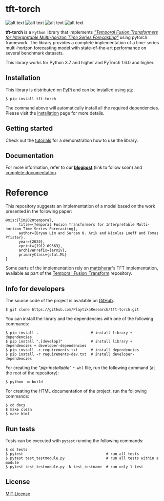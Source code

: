 [comment]: <> (Modify also docs/installation.rst if change the README.md)

[comment]: <> (Modify also LICENSE.rst if change the README.md)

tft-torch
=====

[comment]: <> (Modify also docs/badges.rst if you change the badges)

[comment]: <> (Modify also LICENSE.rst if you change the license)
![alt text](https://img.shields.io/badge/build-passing-brightgreen)
![alt text](https://img.shields.io/badge/docs-passing-brightgreen)
![alt text](https://img.shields.io/badge/version-0.0.1-blue)
![alt text](https://img.shields.io/badge/license-MIT-blue)

**tft-torch** is a ``Python`` library that
implements <cite>["Temporal Fusion Transformers for Interpretable Multi-horizon Time Series Forecasting"][1]</cite>
using pytorch framework. The library provides a complete implementation of a time-series multi-horizon forecasting model
with state-of-the-art performance on several benchmark datasets.

This library works for Python 3.7 and higher and PyTorch 1.6.0 and higher.

Installation
------------
This library is distributed on [PyPi](https://pypi.org/project/tft-torch) and can be installed using ``pip``.

~~~~~~~~~~~~~~~~~~~~~~
$ pip install tft-torch 
~~~~~~~~~~~~~~~~~~~~~~

The command above will automatically install all the required dependencies. Please visit the
[installation](https://playtikaresearch.github.io/tft-torch/build/html/installation.html) page for more details.


Getting started
---------------
Check out the [tutorials](https://playtikaresearch.github.io/tft-torch/build/html/tutorials.html) for a demonstration
how to use the library.


Documentation
-------------
For more information, refer to our
**<ins>blogpost</ins>** (link to follow soon)
and
[complete documentation](https://playtikaresearch.github.io/tft-torch).

# Reference

This repository suggests an implementation of a model based on the work presented in the following paper:

```
@misc{lim2020temporal,
      title={Temporal Fusion Transformers for Interpretable Multi-horizon Time Series Forecasting}, 
      author={Bryan Lim and Sercan O. Arik and Nicolas Loeff and Tomas Pfister},
      year={2020},
      eprint={1912.09363},
      archivePrefix={arXiv},
      primaryClass={stat.ML}
}
```

Some parts of the implementation rely on [mattsherar](https://github.com/mattsherar)'s TFT implementation, available as
part of the [Temporal_Fusion_Transform](https://github.com/mattsherar/Temporal_Fusion_Transform) repository.

[1]: https://arxiv.org/abs/1912.09363


Info for developers
-------------------

The source code of the project is available on [GitHub](https://github.com/PlaytikaResearch/tft-torch).

~~~~~~~~~~~~~~~~~~~~~~~~~~~~~~~~~~~~~~~~~~~~~~~~~~~~~~~~~~~~
$ git clone https://github.com/PlaytikaResearch/tft-torch.git
~~~~~~~~~~~~~~~~~~~~~~~~~~~~~~~~~~~~~~~~~~~~~~~~~~~~~~~~~~~~

You can install the library and the dependencies with one of the following commands:

~~~~~~~~~~~~~~~~~~~~~~~~~~~~~~~~~~~~~~~~~~~~~~~~~~~~~~~~~~~~~~~~~~~~~~~~~~~~~~~~~~~~~~~~~~~~~~~~
$ pip install .                        # install library + dependencies
$ pip install ".[develop]"             # install library + dependencies + developer-dependencies
$ pip install -r requirements.txt      # install dependencies
$ pip install -r requirements-dev.txt  # install developer-dependencies
~~~~~~~~~~~~~~~~~~~~~~~~~~~~~~~~~~~~~~~~~~~~~~~~~~~~~~~~~~~~~~~~~~~~~~~~~~~~~~~~~~~~~~~~~~~~~~~~

For creating the "*pip-installable*" ``*.whl`` file, run the following command (at the root of the repository):

~~~~~~~~~~~~~~~~~~~~~~~~~~~~~~~~~~~
$ python -m build
~~~~~~~~~~~~~~~~~~~~~~~~~~~~~~~~~~~

For creating the HTML documentation of the project, run the following commands:

~~~~~~~~~~~~~~~~~~~~~~~~~~~~~~~~~~~~~~~
$ cd docs
$ make clean
$ make html
~~~~~~~~~~~~~~~~~~~~~~~~~~~~~~~~~~~~~~~

Run tests
---------

Tests can be executed with ``pytest`` running the following commands:

~~~~~~~~~~~~~~~~~~~~~~~~~~~~~~~~~~~~~~~~~~~~~~~~~~~~~~~~~~~~~~~~~~~~~~~~~~~~~~
$ cd tests
$ pytest                                      # run all tests
$ pytest test_testmodule.py                   # run all tests within a module
$ pytest test_testmodule.py -k test_testname  # run only 1 test
~~~~~~~~~~~~~~~~~~~~~~~~~~~~~~~~~~~~~~~~~~~~~~~~~~~~~~~~~~~~~~~~~~~~~~~~~~~~~~

License
-------

[MIT License](LICENSE)
